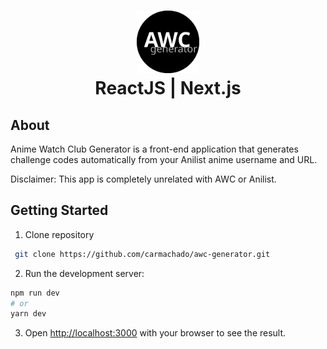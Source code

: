 <h1 align="center">
    <img alt="AWC Generator" src="./public/favicon.svg" height="100px" />
    <br/>
    ReactJS | Next.js
</h1>

## About

Anime Watch Club Generator is a front-end application that generates challenge codes automatically from your Anilist anime username and URL.

Disclaimer: This app is completely unrelated with AWC or Anilist.

## Getting Started

1. Clone repository

```bash
 git clone https://github.com/carmachado/awc-generator.git
```

2. Run the development server:

```bash
npm run dev
# or
yarn dev
```

3. Open [http://localhost:3000](http://localhost:3000) with your browser to see the result.
